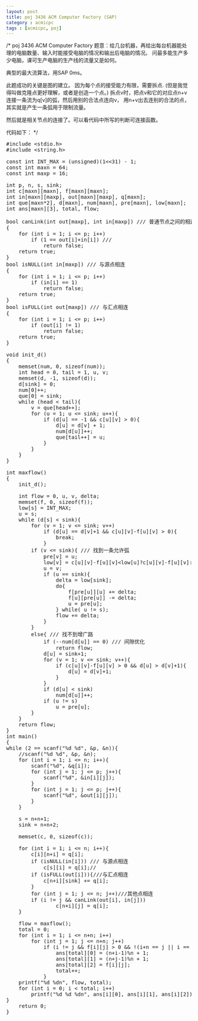 ```yaml
---
layout: post
title: poj 3436 ACM Computer Factory (SAP)
category : acmicpc
tags : [acmicpc, poj]
---
```


/*
   poj 3436 ACM Computer Factory
   题意：给几台机器，再给出每台机器能处理的电脑数量、输入时能接受电脑的情况和输出后电脑的情况。
   问最多能生产多少电脑，课可生产电脑的生产线的流量又是如何。
   
   典型的最大流算法，用SAP 0ms。
   
   此题成功的关键是图的建立。
   因为每个点的接受能力有限，需要拆点.
   (但是我觉得叫做克隆点更好理解，或者是创造一个点。)
   拆点v时，把点v和它的对应点n+v连接一条流为q[v]的弧，然后用别的合法点连向v，
   用n+v出去连别的合法的点，其实就是产生一条弧用于限制流量。
   
   然后就是相关节点的连接了。可以看代码中所写的判断可连接函数。
   
   代码如下：
*/
<!--more-->
<pre>
#include &lt;stdio.h&gt;
#include &lt;string.h&gt;

const int INT_MAX = (unsigned)(1&lt;&lt;31) - 1;
const int maxn = 64;
const int maxp = 16;

int p, n, s, sink;
int c[maxn][maxn], f[maxn][maxn];
int in[maxn][maxp], out[maxn][maxp], q[maxn];
int que[maxn*2], d[maxn], num[maxn], pre[maxn], low[maxn];
int ans[maxn][3], total, flow;

bool canLink(int out[maxp], int in[maxp]) /// 普通节点之间的相连
{
    for (int i = 1; i &lt;= p; i++)
        if (1 == out[i]+in[i]) /// 
            return false;
    return true;
}
bool isNULL(int in[maxp]) /// 与源点相连
{
    for (int i = 1; i &lt;= p; i++)
        if (in[i] == 1)
            return false;
    return true;
}
bool isFULL(int out[maxp]) /// 与汇点相连
{
    for (int i = 1; i &lt;= p; i++)
        if (out[i] != 1)
            return false;
    return true;
}

void init_d()
{
    memset(num, 0, sizeof(num));
    int head = 0, tail = 1, u, v;
    memset(d, -1, sizeof(d));
    d[sink] = 0;
    num[0]++;
    que[0] = sink;
    while (head &lt; tail){
        v = que[head++];
        for (u = 1; u &lt;= sink; u++){
            if (d[u] == -1 &amp;&amp; c[u][v] &gt; 0){
                d[u] = d[v] + 1;
                num[d[u]]++;
                que[tail++] = u;
            }
        }
    }
}

int maxflow()
{
    init_d();
    
    int flow = 0, u, v, delta;
    memset(f, 0, sizeof(f));
    low[s] = INT_MAX;
    u = s;
    while (d[s] &lt; sink){
        for (v = 1; v &lt;= sink; v++)
            if (d[u] == d[v]+1 &amp;&amp; c[u][v]-f[u][v] &gt; 0){
                break;
            }
        if (v &lt;= sink){ /// 找到一条允许弧
            pre[v] = u;
            low[v] = c[u][v]-f[u][v]&lt;low[u]?c[u][v]-f[u][v]:low[u];
            u = v;
            if (u == sink){
                delta = low[sink];
                do{
                    f[pre[u]][u] += delta;
                    f[u][pre[u]] -= delta;
                    u = pre[u];
                } while( u != s);
                flow += delta;
            }
        }
        else{ /// 找不到增广路
            if (--num[d[u]] == 0) /// 间隙优化
                return flow;
            d[u] = sink+1;
            for (v = 1; v &lt;= sink; v++){
                if (c[u][v]-f[u][v] &gt; 0 &amp;&amp; d[u] &gt; d[v]+1){
                    d[u] = d[v]+1;
                }
            }
            if (d[u] &lt; sink)
                num[d[u]]++;
            if (u != s)
                u = pre[u];
        }
    }
    return flow;
}
int main()
{
while (2 == scanf("%d %d", &amp;p, &amp;n)){
    //scanf("%d %d", &amp;p, &amp;n);
    for (int i = 1; i &lt;= n; i++){
        scanf("%d", &amp;q[i]);
        for (int j = 1; j &lt;= p; j++){
            scanf("%d", &amp;in[i][j]);
        }
        for (int j = 1; j &lt;= p; j++){
            scanf("%d", &amp;out[i][j]);
        }
    }
    
    s = n+n+1;
    sink = n+n+2;
    
    memset(c, 0, sizeof(c));
    
    for (int i = 1; i &lt;= n; i++){
        c[i][n+i] = q[i];
        if (isNULL(in[i])) /// 与源点相连
            c[s][i] = q[i];//
        if (isFULL(out[i])){///与汇点相连
            c[n+i][sink] += q[i];
        }
        for (int j = 1; j &lt;= n; j++)///其他点相连
        if (i != j &amp;&amp; canLink(out[i], in[j]))
                c[n+i][j] = q[i];
    }
    
    flow = maxflow();
    total = 0;
    for (int i = 1; i &lt;= n+n; i++)
        for (int j = 1; j &lt;= n+n; j++)
            if (i != j &amp;&amp; f[i][j] &gt; 0 &amp;&amp; !(i+n == j || i == n+j)){
                ans[total][0] = (n+i-1)%n + 1;
                ans[total][1] = (n+j-1)%n + 1;
                ans[total][2] = f[i][j];
                total++;
            }
    printf("%d %dn", flow, total);
    for (int i = 0; i &lt; total; i++)
        printf("%d %d %dn", ans[i][0], ans[i][1], ans[i][2]);
} 
    return 0;
}













</pre>
